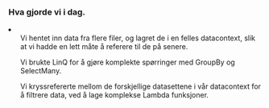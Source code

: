 ### Hva gjorde vi i dag.

<li>
    <ul>
        Vi hentet inn data fra flere filer, og lagret de i en felles datacontext, slik at vi hadde en lett måte å referere til de på senere.
    </ul>
    <ul>
        Vi brukte LinQ for å gjøre komplekte spørringer med GroupBy og SelectMany.
    </ul>
    <ul>
        Vi kryssrefererte mellom de forskjellige datasettene i vår datacontext for å filtrere data, 
        ved å lage komplekse Lambda funksjoner.
    </ul>
</li>
